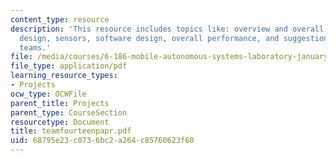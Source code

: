 ```yaml
---
content_type: resource
description: 'This resource includes topics like: overview and overall strategy, mechanical
  design, sensors, software design, overall performance, and suggestions for future
  teams.'
file: /media/courses/6-186-mobile-autonomous-systems-laboratory-january-iap-2005/68795e23c0736bc2a264c85760623f60_teamfourteenpapr.pdf
file_type: application/pdf
learning_resource_types:
- Projects
ocw_type: OCWFile
parent_title: Projects
parent_type: CourseSection
resourcetype: Document
title: teamfourteenpapr.pdf
uid: 68795e23-c073-6bc2-a264-c85760623f60
---
```

